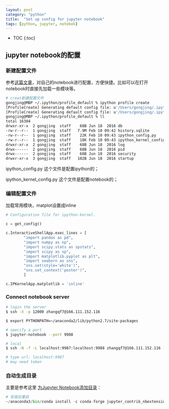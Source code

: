 ```yaml
---
layout: post
category: "python"
title:  "Set up config for jupyter notebook"
tags: [python, jupyter, notebok]
---
```


- TOC
{:toc}

## jupyter notebook的配置

### 新建配置文件

参考[这篇文章](https://segmentfault.com/a/1190000009305646)，对自己的notebook进行配置，方便快捷。比如可以在打开notebook时直接先加载一些模块等。

~~~bash
# creat新建配置文件
gongjing@MBP ~/.ipython/profile_default % ipython profile create
[ProfileCreate] Generating default config file: u'/Users/gongjing/.ipython/profile_default/ipython_config.py'
[ProfileCreate] Generating default config file: u'/Users/gongjing/.ipython/profile_default/ipython_kernel_config.py'
gongjing@MBP ~/.ipython/profile_default % ll
total 16304
drwxr-xr-x  2 gongjing  staff    68B Jun 18  2016 db
-rw-r--r--  1 gongjing  staff   7.9M Feb 10 09:42 history.sqlite
-rw-r--r--  1 gongjing  staff    22K Feb 10 09:43 ipython_config.py
-rw-r--r--  1 gongjing  staff    18K Feb 10 09:43 ipython_kernel_config.py
drwxr-xr-x  2 gongjing  staff    68B Jun 18  2016 log
drwx------  2 gongjing  staff    68B Jun 18  2016 pid
drwx------  2 gongjing  staff    68B Jun 18  2016 security
drwxr-xr-x  3 gongjing  staff   102B Jun 18  2016 startup
~~~

ipython_config.py 这个文件是配置ipython的；

ipython_kernel_config.py 这个文件是配置notebook的；

### 编辑配置文件

加载常用模块，matplot设置成inline

~~~python
# Configuration file for ipython-kernel.

c = get_config()

c.InteractiveShellApp.exec_lines = [
        "import pandas as pd",
        "import numpy as np",
        "import scipy.stats as spstats",
        "import scipy as sp",
        "import matplotlib.pyplot as plt",
        "import seaborn as sns",
        "sns.set(style='white')",
        "sns.set_context('poster')",
        ]

c.IPKernelApp.matplotlib = 'inline'
~~~

### Connect notebook server

```bash
# login the server
$ ssh -X -p 12000 zhangqf7@166.111.152.116

$ export PYTHONPATH=~/anaconda2/lib/python2.7/site-packages

# specify a port
$ jupyter-notebook --port 9988

# local
$ ssh -N -f -L localhost:9987:localhost:9988 zhangqf7@166.111.152.116 -p 12000

# type url: localhost:9987
# may need token
```

### 自动生成目录

主要是参考这里 [为Jupyter Notebook添加目录](https://zhuanlan.zhihu.com/p/24029578)：

```python
# 安装后重启
~/anaconda3/bin/conda install -c conda-forge jupyter_contrib_nbextensions
```